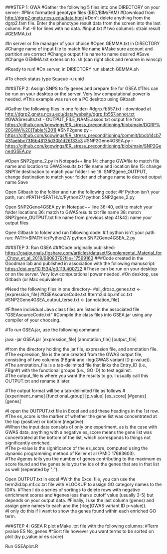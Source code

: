 ###STEP 1: GWA
#Gather the following 5 files into one DIRECTORY on your server- 
  #Plink formatted genotype files (BED/BIM/FAM) 
    #Download from http://dgrp2.gnets.ncsu.edu/data.html
    #Don't delete anything from the dgrp2.fam file. Enter the phenotype result data from the screen into the last column. Put -9 for lines with no data. 
  #input.txt
    # two columns: strain result
  #GEMMA.txt 


#In server or file manager of your choice
#Open GEMMA.txt in DIRECTORY
  #Change name of input file to match file name 
  #Make sure account and partition are correct
  #Change output file name to name desired
  #Save
#Change GEMMA.txt extension to .sh (can right click and rename in winscp)

#Ready to run!
#On server, in DIRECTORY run 
sbatch GEMMA.sh

#To check status type
Squeue -u unid

###STEP 2: Assign SNPS to fly genes and prepare file for GSEA
#This can be run on your desktop or the server. Very low computational power is needed. 
#This example was run on a PC desktop using Gitbash 

#Gather the following files in one folder- 
#dgrp.fb557.txt - download at http://dgrp2.gnets.ncsu.edu/data/website/dgrp.fb557.annot.txt
#GWASresults.txt -  OUTPUT_FILE_NAME.assoc.txt output file from https://github.com/kgowings/ER_stress_preconditioning/blob/main/DGRP%20GWA%20(Table%201)
#SNP2gene.py - https://github.com/kgowings/ER_stress_preconditioning/commit/bbcb14cb7431aebbc7316b48135d30b1d26f33c3
#SNP2Gene4GSEA.py - https://github.com/kgowings/ER_stress_preconditioning/blob/main/SNP2Gene4GSEA.py

#Open SNP2gene_2.py in Notepad++ 
line 14: change GWAfile to match file name and location to GWASresults.txt file name and location
line 15: change SNPfile destination to match your folder 
line 16: SNP2gene_OUTPUT, change destination to match your folder and change name to desired output name 
Save 

Open Gitbash to the folder and run the following code: 
#If Python isn't your path, run:
#PATH=$PATH:/c/Python27/
python SNP2gene_2.py

Open SNP2Gene4GSEA.py in Notepad++
line 36-40, edit to match your folder locations 
36: match to GWASresults.txt file name
38: match SNP2gene_OUTPUT.txt file name from previous step 
41&42: name your output files 

Open Gitbash to folder and run following code: 
#If python isn't your path run: PATH=$PATH:/c/Python27/
python SNP2Gene4GSEA_2.py

###STEP 3: Run GSEA
###Code originally published: https://gsajournals.figshare.com/articles/dataset/Supplemental_Material_for_Chow_et_al_2019/9808379?file=17599163
###Code created in the Goodman lab and published in association with the following manuscript: https://doi.org/10.1534/g3.119.400722
#These can be run on your desktop or on the server. Very low computational power needed. 
#On desktop, use Gitbash (or Mac equivalent) 

#Need the following files in one directory- 
  #all_droso_genes.txt <- [expression_file]
  #GSEAsourceCode.txt
  #term2id.bp.mf.cc.txt
  #SNP2Gene4GSEA_output_terse.txt <- [annotation_file]

#Fifteen individual Java class files are listed in the associated file “GSEAsourceCode.txt”
#Compile the class files into GSEA.jar using any compiler of your choosing.

#To run GSEA.jar, use the following command:

java -jar GSEA.jar [expression_file] [annotation_file] [output_file]

#from the directory holding the jar file, expression file, and annotation file.  
#The expression_file is the one created from the GWAS output file, consisting of two columns (FBgn# and -log(GWAS variant ID p-value)).  
#The annotation_file is a tab-delimited file that links the Entry_ID (i.e., FBgn#) with the functional groups (i.e., GO ID) to test against.  
#The output_file is where you want the results to go.  I usually call this OUTPUT.txt and rename it later.

#The output format will be a tab-delimited file as follows
#[experiment_name] [functional_group] [p_value] [es_score] [#genes] [genes]

#I open the OUTPUT.txt file in Excel and add these headings in the 1st row.  
#The es_score is the marker of whether the gene list was concentrated at the top (positive) or bottom (negative).  
  #When the input data consists of only one experiment, as is the case with GWAS data, anything with a negative es_score means the gene list was concentrated at the bottom of the list, which corresponds to things not    significantly enriched.  
#The p-value is the significance of the es_score, computed using the dynamic programming method of Keller et al (PMID 17683603).  
#The #genes tells you the number of genes contributing to the maximum es score found and the genes tells you the ids of the genes that are in that list as well (seperated by ";").

Open OUTPUT.txt in excel 
#With the Excel file, you can use the term2id.bp.mf.cc.txt file with VLOOKUP to assign GO category names to the ID#’s. 
#Then I do a series of sortings to delete rows with negative enrichment scores and #genes less than a cutoff value (usually 3-5) but depends on your output data. 
#Finally, I use the last column (genes) and assign gene names to each and the (-log(GWAS variant ID p-value)).  
#I only do this if I want to show the genes found within each enriched GO term.

###STEP 4: GSEA R plot
#Make .txt file with the following columns: 
  #Term pvalue ES No_genes 
  #^Sort file however you want terms to be sorted on plot (by p_value or es score) 

Run GSEAplot.R
